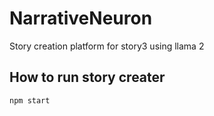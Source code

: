 # NarrativeNeuron
Story creation platform for story3 using llama 2

## How to run story creater
```npm start```
